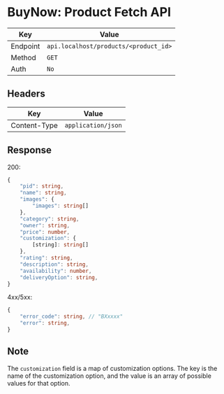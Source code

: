 # BuyNow: Product Fetch API

| Key      | Value                                 |
| -------- | ------------------------------------- |
| Endpoint | `api.localhost/products/<product_id>` |
| Method   | `GET`                                 |
| Auth     | `No`                                  |

## Headers

| Key          | Value              |
| ------------ | ------------------ |
| Content-Type | `application/json` |

## Response

200:

```ts
{
    "pid": string,
    "name": string,
    "images": {
        "images": string[]
    },
    "category": string,
    "owner": string,
    "price": number,
    "customization": {
        [string]: string[]
    },
    "rating": string,
    "description": string,
    "availability": number,
    "deliveryOption": string,
}
```

4xx/5xx:

```ts
{   
    "error_code": string, // "BXxxxx"
    "error": string,
}
```

## Note

The `customization` field is a map of customization options. The key is the name of the customization option, and the value is an array of possible values for that option.
